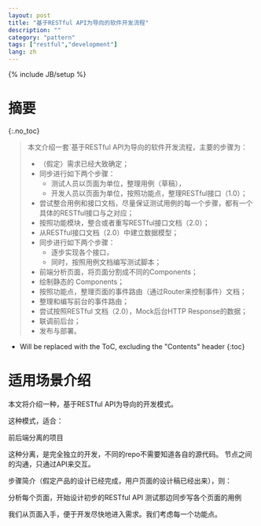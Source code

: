 ```yaml
---
layout: post
title: "基于RESTful API为导向的软件开发流程"
description: ""
category: "pattern"
tags: ["restful","development"]
lang: zh
---
```

{% include JB/setup %}

# 摘要
{:.no_toc}

> 本文介绍一套`基于RESTful API为导向的软件开发流程，主要的步骤为：
>
> * （假定）需求已经大致确定；
> * 同步进行如下两个步骤：
>   - 测试人员以页面为单位，整理用例（草稿），
>   - 开发人员以页面为单位，按照功能点，整理RESTful接口（1.0）；
> * 尝试整合用例和接口文档，尽量保证测试用例的每一个步骤，都有一个具体的RESTful接口与之对应；
> * 按照功能模块，整合或者重写RESTful接口文档（2.0）；
> * 从RESTful接口文档（2.0）中建立数据模型；
> * 同步进行如下两个步骤：
>   - 逐步实现各个接口，
>   - 同时，按照用例文档编写测试脚本；
> * 前端分析页面，将页面分割成不同的Components；
> * 绘制静态的 Components；
> * 按照功能点，整理页面的事件路由（通过Router来控制事件）文档；
> * 整理和编写前台的事件路由；
> * 尝试按照RESTful 文档（2.0），Mock后台HTTP Response的数据；
> * 联调前后台；
> * 发布与部署。

<!--more-->

* Will be replaced with the ToC, excluding the "Contents" header
{:toc}

# 适用场景介绍



本文将介绍一种，基于RESTful API为导向的开发模式。

这种模式，适合：

前后端分离的项目

这种分离，是完全独立的开发，不同的repo不需要知道各自的源代码。
节点之间的沟通，只通过API来交互。

步骤简介（假定产品的设计已经完成，用户页面的设计稿已经出来），则：

分析每个页面，开始设计初步的RESTful API
测试那边同步写各个页面的用例




我们从页面入手，便于开发尽快地进入需求。我们考虑每一个功能点。
